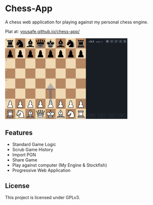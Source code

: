 # Chess-App

A chess web application for playing against my personal chess engine.

Plat at: [yousafe.github.io/chess-app/](https://yousafe.github.io/chess-app/)

<a href="https://yousafe.github.io/chess-app/">
  <img src="./screenshot.png" alt="Chess App Screenshot" width="400">
</a>

## Features

- Standard Game Logic
- Scrub Game History
- Import PGN
- Share Game
- Play against computer (My Engine & Stockfish)
- Progressive Web Application

## License

This project is licensed under GPLv3.